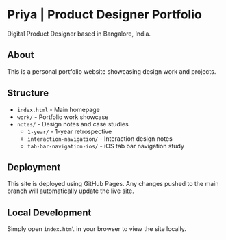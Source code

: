 # Priya | Product Designer Portfolio

Digital Product Designer based in Bangalore, India.

## About
This is a personal portfolio website showcasing design work and projects.

## Structure
- `index.html` - Main homepage
- `work/` - Portfolio work showcase
- `notes/` - Design notes and case studies
  - `1-year/` - 1-year retrospective
  - `interaction-navigation/` - Interaction design notes
  - `tab-bar-navigation-ios/` - iOS tab bar navigation study

## Deployment
This site is deployed using GitHub Pages. Any changes pushed to the main branch will automatically update the live site.

## Local Development
Simply open `index.html` in your browser to view the site locally.